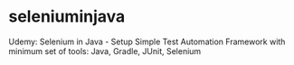 # seleniuminjava
Udemy: Selenium in Java - Setup Simple Test Automation Framework with minimum set of tools: Java, Gradle, JUnit, Selenium
